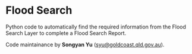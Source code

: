 # Flood Search

Python code to automatically find the required information from the Flood Search Layer to complete a Flood Search Report.

Code maintainance by **Songyan Yu** (syu@goldcoast.qld.gov.au).
